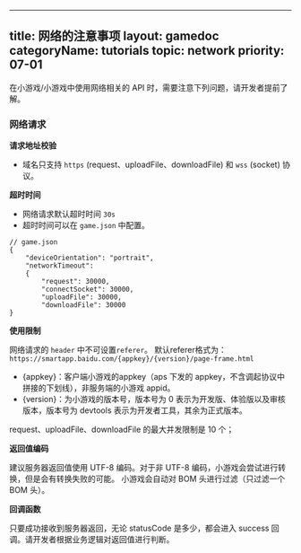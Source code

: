
---
title: 网络的注意事项
layout: gamedoc
categoryName: tutorials
topic: network
priority: 07-01
---

在小游戏/小游戏中使用网络相关的 API 时，需要注意下列问题，请开发者提前了解。

### 网络请求

**请求地址校验**

- 域名只支持 `https` (request、uploadFile、downloadFile) 和 `wss` (socket) 协议。

**超时时间**

- 网络请求默认超时时间 `30s`
- 超时时间可以在 `game.json` 中配置。

```
// game.json
{
    "deviceOrientation": "portrait",
    "networkTimeout":
    {
        "request": 30000,
        "connectSocket": 30000,
        "uploadFile": 30000,
        "downloadFile": 30000
}
```


**使用限制**

网络请求的 `header` 中不可设置`referer`。
默认referer格式为：`https://smartapp.baidu.com/{appkey}/{version}/page-frame.html`
- {appkey}：客户端小游戏的appkey（aps 下发的 appkey，不含调起协议中拼接的下划线），非服务端的小游戏 appid。
- {version}：为小游戏的版本号，版本号为 0 表示为开发版、体验版以及审核版本，版本号为 devtools 表示为开发者工具，其余为正式版本。

request、uploadFile、downloadFile 的最大并发限制是 10 个；

**返回值编码**

建议服务器返回值使用 UTF-8 编码。对于非 UTF-8 编码，小游戏会尝试进行转换，但是会有转换失败的可能。
小游戏会自动对 BOM 头进行过滤（只过滤一个 BOM 头）。

**回调函数**

只要成功接收到服务器返回，无论 statusCode 是多少，都会进入 success 回调。请开发者根据业务逻辑对返回值进行判断。
